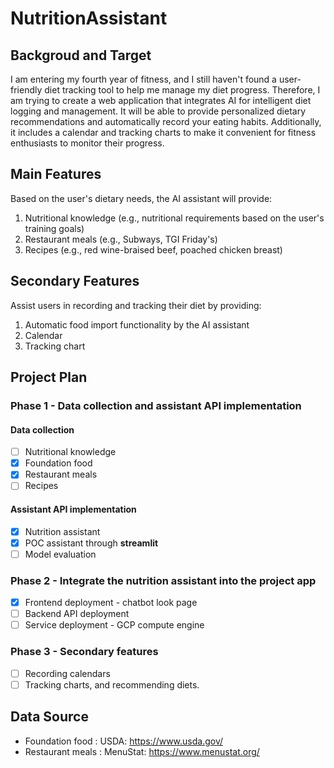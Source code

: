 # NutritionAssistant
## Backgroud and Target
I am entering my fourth year of fitness, and I still haven't found a user-friendly diet tracking tool to help me manage my diet progress. Therefore, I am trying to create a web application that integrates AI for intelligent diet logging and management. It will be able to provide personalized dietary recommendations and automatically record your eating habits. Additionally, it includes a calendar and tracking charts to make it convenient for fitness enthusiasts to monitor their progress.

## Main Features

Based on the user's dietary needs, the AI assistant will provide:

1. Nutritional knowledge (e.g., nutritional requirements based on the user's training goals)
2. Restaurant meals (e.g., Subways, TGI Friday's)
3. Recipes (e.g., red wine-braised beef, poached chicken breast)

## Secondary Features

Assist users in recording and tracking their diet by providing:

1. Automatic food import functionality by the AI assistant
2. Calendar
3. Tracking chart

## Project Plan
### Phase 1 - Data collection and assistant API implementation
#### Data collection

- [ ]  Nutritional knowledge
- [x]  Foundation food
- [x]  Restaurant meals
- [ ]  Recipes

#### Assistant API implementation

- [x]  Nutrition assistant
- [x]  POC assistant through **streamlit**
- [ ]  Model evaluation
### Phase 2 - Integrate the nutrition assistant into the project app
- [x]  Frontend deployment - chatbot look page
- [ ]  Backend API deployment
- [ ]  Service deployment - GCP compute engine
### Phase 3 - Secondary features
- [ ]  Recording calendars
- [ ]  Tracking charts, and recommending diets.

## Data Source
* Foundation food : USDA: https://www.usda.gov/
* Restaurant meals : MenuStat: https://www.menustat.org/